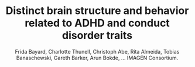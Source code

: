 ---
author: Frida Bayard, Charlotte Thunell, Christoph Abe, Rita Almeida, Tobias Banaschewski, Gareth Barker, Arun Bokde, ... IMAGEN Consortium.
title: Distinct brain structure and behavior related to ADHD and conduct disorder traits
journal: MOLECULAR PSYCHIATRY
year: 2020
type: article
doi: 10.1038/s41380-018-0202-6
volume: 25
number: 11
pages: 3020-3033
---